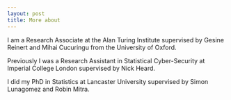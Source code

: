 ```yaml
---
layout: post
title: More about
---
```


I am a Research Associate at the Alan Turing Institute supervised by Gesine Reinert and Mihai Cucuringu from the University of Oxford.

Previously I was a Research Assistant in Statistical Cyber-Security at Imperial College London supervised by Nick Heard.

I did my PhD in Statistics at Lancaster University supervised by Simon Lunagomez and Robin Mitra.

